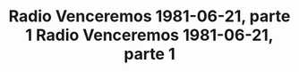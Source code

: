 ---
layout: manifest
title: Radio Venceremos 1981-06-21, parte 1 Radio Venceremos 1981-06-21, parte 1
manifest_name: radio-venceremos-1981-06-21-parte-1-radio-venceremos-1981-06-21-parte-1

---